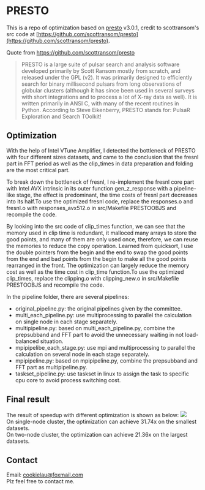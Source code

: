 # PRESTO

This is a repo of optimization based on [presto](http://www.cv.nrao.edu/~sransom/presto/) v3.0.1, 
credit to scottransom's src code at [https://github.com/scottransom/presto](https://github.com/scottransom/presto).    

Quote from https://github.com/scottransom/presto    
> PRESTO is a large suite of pulsar search and analysis software
developed primarily by Scott Ransom mostly from scratch, and released
under the GPL (v2).  It was primarily designed to efficiently search
for binary millisecond pulsars from long observations of globular
clusters (although it has since been used in several surveys with
short integrations and to process a lot of X-ray data as well).  It
is written primarily in ANSI C, with many of the recent routines in
Python.  According to Steve Eikenberry, PRESTO stands for: PulsaR
Exploration and Search TOolkit!   

## Optimization
With the help of Intel VTune Amplifier, I detected the bottleneck of PRESTO with four different sizes datasets, and came to the conclusion that the fresnl part in FFT period as well as the clip_times in data preparation and folding are the most critical part.   

To break down the bottleneck of fresnl, I re-implement the fresnl core part with Intel AVX intrinsic in its outer function gen_z_response with a pipeline-like stage, the effect is predominant, the time costs of fresnl part decreases into its half.To use the optimized fresnl code, replace the responses.o and fresnl.o with responses_avx512.o in src/Makefile PRESTOOBJS and recompile the code.     

By looking into the src code of clip_times function, we can see that the memory used in clip time is redundant, it malloced many arrays to store the good points, and many of them are only used once, therefore, we can reuse the memories to reduce the copy operation. Learned from quicksort, I use the double pointers from the begin and the end to swap the good points from the end and bad points from the begin to make all the good points rearranged in the front. The optimization can largely reduce the memory cost as well as the time cost in clip_time function.To use the optimized clip_times, replace the clipping.o with clipping_new.o in src/Makefile PRESTOOBJS and recompile the code.   

In the pipeline folder, there are several pipelines:  
* original_pipeline.py: the original pipelines given by the committee.   
* multi_each_pipeline.py: use multiprocessing to parallel the calculation on single node in each stage separately.
* multipipeline.py: based on multi_each_pipeline.py, combine the prepsubband and FFT part to avoid the unnecessary waiting in not load-balanced situation.
* mpipipelibe_each_stage.py: use mpi and multiprocessing to parallel the calculation on several node in each stage separately.
* mpipipeline.py: based on mpipipeline.py, combine the prepsubband and FFT part as multipipeline.py.
* taskset_pipeline.py: use taskset in linux to assign the task to specific cpu core to avoid process switching cost.

## Final result
The result of speedup with different optimization is shown as below:
![](https://cdn.jsdelivr.net/gh/CookieLau/imghost/img/speedup.png)  
On single-node cluster, the optimization can achieve 31.74x on the smallest datasets.   
On two-node cluster, the optimization can achieve 21.36x on the largest datasets.   

## Contact
Email: cookielau@foxmail.com   
Plz feel free to contact me.  